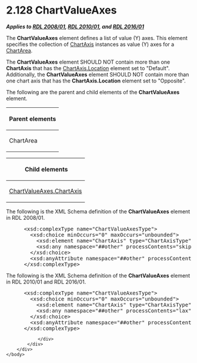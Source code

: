 <html dir="LTR" xmlns:mshelp="http://msdn.microsoft.com/mshelp" xmlns:ddue="http://ddue.schemas.microsoft.com/authoring/2003/5" xmlns:xlink="http://www.w3.org/1999/xlink" xmlns:tool="http://www.microsoft.com/tooltip">
    <head>
        <meta http-equiv="Content-Type" content="text/html; CHARSET=utf-8"></meta>
        <meta name="save" content="history"></meta>
        <title>2.128 ChartValueAxes</title>
        <xml>
            <mshelp:toctitle title="2.128 ChartValueAxes"></mshelp:toctitle>
            <mshelp:rltitle title="[MS-RDL]: ChartValueAxes"></mshelp:rltitle>
            <mshelp:keyword index="A" term="875ee02b-9c87-4c80-8f65-4004a28e54a4"></mshelp:keyword>
            <mshelp:attr name="DCSext.ContentType" value="open specification"></mshelp:attr>
            <mshelp:attr name="AssetID" value="875ee02b-9c87-4c80-8f65-4004a28e54a4"></mshelp:attr>
            <mshelp:attr name="TopicType" value="kbRef"></mshelp:attr>
            <mshelp:attr name="DCSext.Title" value="[MS-RDL]: ChartValueAxes" />
        </xml>
    </head>
    <body>
        <div id="header">
            <h1 class="heading">2.128 ChartValueAxes</h1>
        </div>
        <div id="mainSection">
            <div id="mainBody">
                <div id="allHistory" class="saveHistory"></div>
                <div id="sectionSection0" class="section" name="collapseableSection">
                    

<p><b><i>Applies to </i></b><a href="1e855f94-4617-47e4-b89e-0856c6cb420f.md"><b><i>RDL 2008/01</i></b></a><b><i>,
</i></b><a href="3428e690-a348-4ec7-8a6a-8efb42d2cdee.md"><b><i>RDL 2010/01</i></b></a><b><i>,
and </i></b><a href="52ce3983-2bfc-4e72-9359-42aaf5fe4509.md"><b><i>RDL 2016/01</i></b></a></p>

<p>The <b>ChartValueAxes</b> element defines a list of value
(Y) axes. This element specifies the collection of <a href="0c19f1cb-ef68-4c28-a2d0-8601b7fd0f32.md">ChartAxis</a> instances as
value (Y) axes for a <a href="74e08a7c-5405-4ea4-b903-a79ef4d215f7.md">ChartArea</a>.
</p>

<p>The <b>ChartValueAxes</b> element SHOULD NOT contain more
than one <b>ChartAxis</b> that has the <a href="bf4f7b47-d9ee-4cf0-a6ad-4e0391f4574c.md">ChartAxis.Location</a> element
set to &quot;Default&quot;. Additionally, the <b>ChartValueAxes</b> element
SHOULD NOT contain more than one chart axis that has the <b>ChartAxis.Location</b>
element set to &quot;Opposite&quot;.</p>

<p>The following are the parent and child elements of the <b>ChartValueAxes</b>
element.</p>

<table>
 <thead>
  <tr>
   <th>
   <p>Parent elements</p>
   </th>
  </tr>
 </thead>
 <tr>
  <td>
  <p>ChartArea</p>
  </td>
 </tr>
</table>

<p> </p>

<table>
 <thead>
  <tr>
   <th>
   <p> Child elements </p>
   </th>
  </tr>
 </thead>
 <tr>
  <td>
  <p><a href="27fb0ee0-64fe-4457-baff-9d9c91277eae.md">ChartValueAxes.ChartAxis</a></p>
  </td>
 </tr>
</table>

<p>The following is the XML Schema definition of the <b>ChartValueAxes</b>
element in RDL 2008/01.</p>

<dl>
<dd>
<div><pre> &lt;xsd:complexType name=&quot;ChartValueAxesType&quot;&gt;
   &lt;xsd:choice minOccurs=&quot;0&quot; maxOccurs=&quot;unbounded&quot;&gt;
     &lt;xsd:element name=&quot;ChartAxis&quot; type=&quot;ChartAxisType&quot; minOccurs=&quot;1&quot; /&gt;
     &lt;xsd:any namespace=&quot;##other&quot; processContents=&quot;skip&quot; /&gt;
   &lt;/xsd:choice&gt;
   &lt;xsd:anyAttribute namespace=&quot;##other&quot; processContents=&quot;skip&quot; /&gt;
 &lt;/xsd:complexType&gt;
</pre></div>
</dd></dl>

<p>The following is the XML Schema definition of the <b>ChartValueAxes</b>
element in RDL 2010/01 and RDL 2016/01.</p>

<dl>
<dd>
<div><pre> &lt;xsd:complexType name=&quot;ChartValueAxesType&quot;&gt;
   &lt;xsd:choice minOccurs=&quot;0&quot; maxOccurs=&quot;unbounded&quot;&gt;
     &lt;xsd:element name=&quot;ChartAxis&quot; type=&quot;ChartAxisType&quot; minOccurs=&quot;1&quot; /&gt;
     &lt;xsd:any namespace=&quot;##other&quot; processContents=&quot;lax&quot; /&gt;
   &lt;/xsd:choice&gt;
   &lt;xsd:anyAttribute namespace=&quot;##other&quot; processContents=&quot;lax&quot; /&gt;
 &lt;/xsd:complexType&gt;
</pre></div>
</dd></dl>


                </div>
            </div>
        </div>
    </body>
</html>